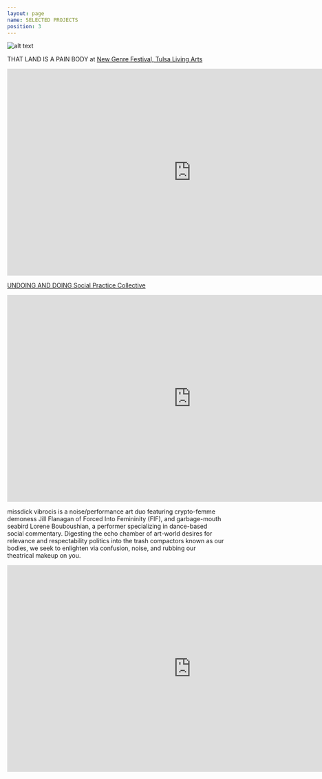 ```yaml
---
layout: page
name: SELECTED PROJECTS
position: 3
---
```


![alt text](/lorenebouboushian.org/assets/images/DSC8148.jpg) 

THAT LAND IS A PAIN BODY at [New Genre Festival, Tulsa Living Arts](http://www.livingarts.org/special-programs/new-genre-arts-festival/)

<iframe width="853" height="480" src="https://www.youtube.com/embed/qFOgKp1t4Us" frameborder="0" allow="accelerometer; autoplay; encrypted-media; gyroscope; picture-in-picture" allowfullscreen></iframe>

[UNDOING AND DOING Social Practice Collective](https://movementresearch.org/people/lorene-bouboushian-1)
<iframe width="853" height="480" src="https://www.youtube.com/embed/4jMznFDWXYo" frameborder="0" allow="accelerometer; autoplay; encrypted-media; gyroscope; picture-in-picture" allowfullscreen></iframe>

missdick vibrocis is a noise/performance art duo featuring crypto-femme demoness Jill Flanagan of Forced Into Femininity (FIF), and garbage-mouth seabird Lorene Bouboushian, a performer specializing in dance-based social commentary.  Digesting the echo chamber of art-world desires for relevance and respectability politics into the trash compactors known as our bodies, we seek to enlighten via confusion, noise, and rubbing our theatrical makeup on you.

<iframe width="853" height="480" src="https://www.youtube.com/embed/CdhdGxJkjx0" frameborder="0" allow="accelerometer; autoplay; encrypted-media; gyroscope; picture-in-picture" allowfullscreen></iframe>

 


